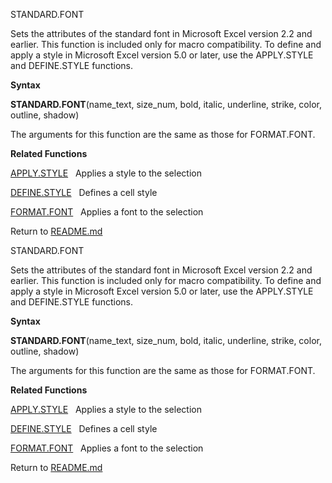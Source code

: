STANDARD.FONT

Sets the attributes of the standard font in Microsoft Excel version 2.2
and earlier. This function is included only for macro compatibility. To
define and apply a style in Microsoft Excel version 5.0 or later, use
the APPLY.STYLE and DEFINE.STYLE functions.

**Syntax**

**STANDARD.FONT**(name\_text, size\_num, bold, italic, underline,
strike, color, outline, shadow)

The arguments for this function are the same as those for FORMAT.FONT.

**Related Functions**

[APPLY.STYLE](APPLY.STYLE.md)   Applies a style to the selection

[DEFINE.STYLE](DEFINE.STYLE.md)   Defines a cell style

[FORMAT.FONT](FORMAT.FONT.md)   Applies a font to the selection



Return to [README.md](README.md)

STANDARD.FONT

Sets the attributes of the standard font in Microsoft Excel version 2.2
and earlier. This function is included only for macro compatibility. To
define and apply a style in Microsoft Excel version 5.0 or later, use
the APPLY.STYLE and DEFINE.STYLE functions.

**Syntax**

**STANDARD.FONT**(name\_text, size\_num, bold, italic, underline,
strike, color, outline, shadow)

The arguments for this function are the same as those for FORMAT.FONT.

**Related Functions**

[APPLY.STYLE](APPLY.STYLE.md)   Applies a style to the selection

[DEFINE.STYLE](DEFINE.STYLE.md)   Defines a cell style

[FORMAT.FONT](FORMAT.FONT.md)   Applies a font to the selection



Return to [README.md](README.md)

